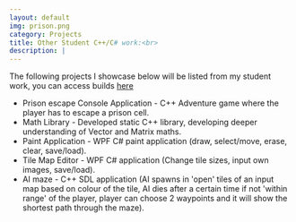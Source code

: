 ```yaml
---
layout: default
img: prison.png
category: Projects
title: Other Student C++/C# work:<br>
description: |
---
```

<p>The following projects I showcase below will be listed from my student work, you can access builds <a href="https://drive.google.com/drive/folders/1GxWe41jvipFrVWJTQcKBjXm4viQUkxlu?usp=sharing">here</a> </p>

 - Prison escape Console Application - C++ Adventure game where the player has to escape a prison cell. <br>
 - Math Library - Developed static C++ library, developing deeper understanding of Vector and Matrix maths. <br> 
 - Paint Application - WPF C# paint application (draw, select/move, erase, clear, save/load). <br>
 - Tile Map Editor - WPF C# application (Change tile sizes, input own images, save/load). <br>
 - AI maze - C++ SDL application (AI spawns in 'open' tiles of an input map based on colour of the tile, AI dies after a certain time if not 'within range' of the player, player can choose 2 waypoints and it will show the shortest path through the maze). <br>

